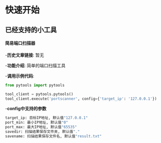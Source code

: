 # 快速开始


## 已经支持的小工具

#### 简易端口扫描器

-**历史文章链接**: 暂无

-**功能介绍**: 简单的端口扫描工具

-**调用示例代码**:
```python
from pytools import pytools

tool_client = pytools.pytools()
tool_client.execute('portscanner', config={'target_ip': '127.0.0.1'})
```

-**config中支持的参数**
```python
target_ip: 目标IP地址, 默认值"127.0.0.1"
port_min: 最小IP地址, 默认值"0"
port_max: 最大IP地址, 默认值"65535"
savedir: 扫描结果保存文件夹, 默认值"."
savename: 扫描结果保存文件名, 默认值"result.txt"
```